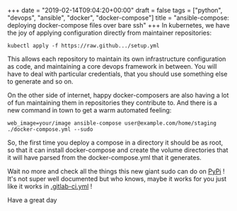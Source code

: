 +++
date = "2019-02-14T09:04:20+00:00"
draft = false
tags = ["python", "devops", "ansible", "docker", "docker-compose"]
title = "ansible-compose: deploying docker-compose files over bare ssh"
+++
In kubernetes, we have the joy of applying configuration directly from maintainer repositories:

    kubectl apply -f https://raw.github.../setup.yml

This allows each repository to maintain its own infrastructure configuration as code, and maintaining a core devops framework in between. You will have to deal with particular credentials, that you should use something else to generate and so on.

On the other side of internet, happy docker-composers are also having a lot of fun maintaining them in repositories they contribute to. And there is a new command in town to get a warm automated feeling:

    web_image=your/image ansible-compose user@example.com/home/staging ./docker-compose.yml --sudo
    
So, the first time you deploy a compose in a directory it should be as root, so that it can install docker-compose and create the volume directories that it will have parsed from the docker-compose.yml that it generates.

Wait no more and check all the things this new giant sudo can do on [PyPi](https://pypi.org/project/ansible-compose/) ! It's not super well documented but who knows, maybe it works for you just like it works in [.gitlab-ci.yml](yourlabs.io/oss/ansible-compose/blob/master/.gitlab-ci.yml) !

Have a great day